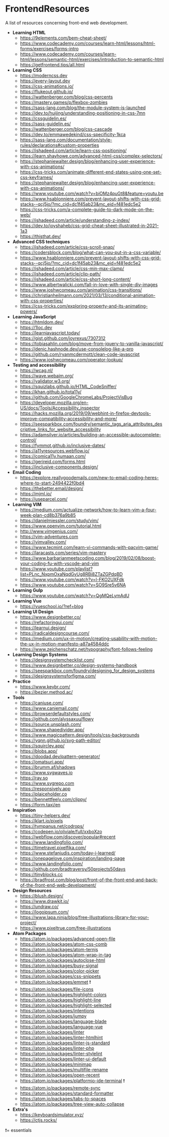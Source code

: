 
# FrontendResources
 A list of resources concerning front-end web development.

- **Learning HTML**
  - https://9elements.com/bem-cheat-sheet/
  - https://www.codecademy.com/courses/learn-html/lessons/html-forms/exercises/forms-intro
  - https://www.codecademy.com/courses/learn-html/lessons/semantic-html/exercises/introduction-to-semantic-html
  - https://getfrontend.tips/all.html
- **Learning CSS**
  - https://moderncss.dev
  - https://every-layout.dev
  - https://css-animations.io/
  - https://flukeout.github.io/
  - https://wattenberger.com/blog/css-percents
  - https://mastery.games/p/flexbox-zombies
  - https://sass-lang.com/blog/the-module-system-is-launched
  - https://dev.to/huijing/understanding-positioning-in-css-7mn
  - https://cssguidelin.es/
  - https://sass-guidelin.es/
  - https://wattenberger.com/blog/css-cascade
  - https://dev.to/emmawedekind/css-specificity-1kca
  - https://sass-lang.com/documentation/style-rules/declarations#custom-properties
  - https://ishadeed.com/article/learn-css-positioning/
  - https://learn.shayhowe.com/advanced-html-css/complex-selectors/
  - https://stephaniewalter.design/blog/enhancing-user-experience-with-css-animations/
  - https://css-tricks.com/animate-different-end-states-using-one-set-css-keyframes/
  - https://stephaniewalter.design/blog/enhancing-user-experience-with-css-animations/
  - https://www.youtube.com/watch?v=biOMz4puGt8&feature=youtu.be
  - https://www.hsablonniere.com/prevent-layout-shifts-with-css-grid-stacks--qcj5jo/?mc_cid=dc1f45ab23&mc_eid=f481edc5e2
  - https://css-tricks.com/a-complete-guide-to-dark-mode-on-the-web/
  - https://ishadeed.com/article/understanding-z-index/
  - https://dev.to/joyshaheb/css-grid-cheat-sheet-illustrated-in-2021-1a3
  - https://thisthat.dev/
- **Advanced CSS techniques**
  - https://ishadeed.com/article/css-scroll-snap/
  - https://codersblock.com/blog/what-can-you-put-in-a-css-variable/
  - https://www.hsablonniere.com/prevent-layout-shifts-with-css-grid-stacks--qcj5jo/?mc_cid=dc1f45ab23&mc_eid=f481edc5e2
  - https://ishadeed.com/article/css-min-max-clamp/
  - https://ishadeed.com/article/clip-path/
  - https://ishadeed.com/article/css-short-long-content/
  - https://www.albertwalicki.com/fall-in-love-with-single-div-images
  - https://www.joshwcomeau.com/animation/css-transitions/
  - https://christianheilmann.com/2021/03/13/conditional-animation-with-css-properties/
  - https://css-tricks.com/exploring-property-and-its-animating-powers/
- **Learning JavaScript**
  - https://htmldom.dev/
  - https://1loc.dev
  - https://learnjavascript.today/
  - https://gist.github.com/joyrexus/7307312
  - https://tobiasahlin.com/blog/move-from-jquery-to-vanilla-javascript/
  - https://denic.hashnode.dev/use-consolelog-like-a-pro
  - https://github.com/ryanmcdermott/clean-code-javascript
  - https://www.joshwcomeau.com/operator-lookup/
- **Testing and accessibility**
  - https://wcag.nl/
  - https://wave.webaim.org/
  - https://validator.w3.org/
  - https://squizlabs.github.io/HTML_CodeSniffer/
  - https://khan.github.io/tota11y/
  - https://github.com/GoogleChromeLabs/ProjectVisBug
  - https://developer.mozilla.org/en-US/docs/Tools/Accessibility_inspector
  - https://hacks.mozilla.org/2019/09/webhint-in-firefox-devtools-improve-compatibility-accessibility-and-more/
  - https://seesparkbox.com/foundry/semantic_tags_aria_attributes_descriptive_links_for_website_accessibility
  - https://adamsilver.io/articles/building-an-accessible-autocomplete-control/
  - https://fymmot.github.io/inclusive-dates/
  - https://a11yresources.webflow.io/
  - https://comica11y.humaan.com/
  - https://gerireid.com/forms.html
  - https://inclusive-components.design/
- **Email Coding**
  - https://explore.reallygoodemails.com/new-to-email-coding-heres-where-to-start-2494422f0bd4
  - https://thebetter.email/design/
  - https://mjml.io/
  - https://useparcel.com/
- **Learning VIM**
  - https://medium.com/actualize-network/how-to-learn-vim-a-four-week-plan-cd8b376a9b85
  - https://danielmiessler.com/study/vim/
  - https://www.openvim.com/tutorial.html
  - http://www.vimgenius.com/
  - https://vim-adventures.com
  - https://vimvalley.com/
  - https://www.tecmint.com/learn-vi-commands-with-pacvim-game/
  - https://laracasts.com/series/vim-mastery
  - https://www.barbarianmeetscoding.com/blog/2019/02/08/boost-your-coding-fu-with-vscode-and-vim
  - https://www.youtube.com/playlist?list=PLnc_NxpmOxaNqdGvUg8RBi8ZTaZGPdqBD
  - https://www.youtube.com/watch?v=l-FKO2UXFdk
  - https://www.youtube.com/watch?v=SO9Sre5v6NA
- **Learning Gulp**
  - https://www.youtube.com/watch?v=QgMQeLymAdU
- **Learning Vue**
  - https://vueschool.io/?ref=blog
- **Learning UI Design**
  - https://www.designbetter.co/
  - https://refactoringui.com/
  - https://learnui.design/
  - https://radicaldesigncourse.com/
  - https://medium.com/ux-in-motion/creating-usability-with-motion-the-ux-in-motion-manifesto-a87a4584ddc
  - https://www.zeichenschatz.net/typography/font-follows-feeling
- **Learning Design Systems**
  - https://designsystemchecklist.com/
  - https://www.designbetter.co/design-systems-handbook
  - https://seesparkbox.com/foundry/designing_for_design_systems
  - https://designsystemsforfigma.com/
- **Practice**
  - https://www.keybr.com/
  - https://bezier.method.ac/
- **Tools**
  - https://caniuse.com/
  - https://www.caniemail.com/
  - https://browserdefaultstyles.com/
  - https://github.com/alyssaxuu/flowy
  - https://source.unsplash.com/
  - https://www.shapedivider.app/
  - https://www.magicpattern.design/tools/css-backgrounds
  - https://yqnn.github.io/svg-path-editor/
  - https://squircley.app/
  - https://blobs.app/
  - https://doodad.dev/pattern-generator/
  - https://omatsuri.app/
  - https://brumm.af/shadows
  - https://www.svgwaves.io
  - https://ray.so
  - https://www.svgrepo.com
  - https://responsively.app
  - https://plaiceholder.co
  - https://bennettfeely.com/clippy/
  - https://form.taxi/en
- **Inspiration**
  - https://tiny-helpers.dev/
  - https://klart.io/pixels
  - https://tympanus.net/codrops/
  - https://codepen.io/oliviale/full/xxboXzo
  - https://webflow.com/discover/popular#recent
  - https://www.landingfolio.com/
  - https://timetravel.pixelfika.com/
  - https://www.stefanjudis.com/today-i-learned/
  - https://onepagelove.com/inspiration/landing-page
  - https://www.landingfolio.com/
  - https://github.com/bradtraversy/50projects50days
  - https://tinyblocks.cc
  - https://bradfrost.com/blog/post/front-of-the-front-end-and-back-of-the-front-end-web-development/
- **Design Resources**
  - https://blush.design/
  - https://www.drawkit.io/
  - https://undraw.co/
  - https://logoipsum.com/
  - https://www.lapa.ninja/blog/free-illustrations-library-for-your-project/
  - https://www.pixeltrue.com/free-illustrations
- **Atom Packages**
  - https://atom.io/packages/advanced-open-file
  - https://atom.io/packages/atom-css-comb
  - https://atom.io/packages/atom-ternjs
  - https://atom.io/packages/atom-wrap-in-tag
  - https://atom.io/packages/autoclose-html
  - https://atom.io/packages/busy-signal
  - https://atom.io/packages/color-picker
  - https://atom.io/packages/css-snippets
  - https://atom.io/packages/emmet ❗
  - https://atom.io/packages/file-icons
  - https://atom.io/packages/highlight-colors
  - https://atom.io/packages/highlight-line
  - https://atom.io/packages/highlight-selected
  - https://atom.io/packages/intentions
  - https://atom.io/packages/jumpy
  - https://atom.io/packages/language-blade
  - https://atom.io/packages/language-vue
  - https://atom.io/packages/linter
  - https://atom.io/packages/linter-htmlhint
  - https://atom.io/packages/linter-js-standard
  - https://atom.io/packages/linter-php
  - https://atom.io/packages/linter-stylelint
  - https://atom.io/packages/linter-ui-default
  - https://atom.io/packages/minimap
  - https://atom.io/packages/multifile-rename
  - https://atom.io/packages/open-recent
  - https://atom.io/packages/platformio-ide-terminal ❗
  - https://atom.io/packages/remote-sync
  - https://atom.io/packages/standard-formatter
  - https://atom.io/packages/tabs-to-spaces
  - https://atom.io/packages/tree-view-auto-collapse
- **Extra's**
  - https://keyboardsimulator.xyz/
  - https://ctjs.rocks/

❗= essentials
